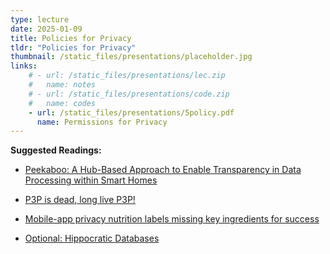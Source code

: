 ```yaml
---
type: lecture
date: 2025-01-09
title: Policies for Privacy
tldr: "Policies for Privacy"
thumbnail: /static_files/presentations/placeholder.jpg
links: 
    # - url: /static_files/presentations/lec.zip
    #   name: notes
    # - url: /static_files/presentations/code.zip
    #   name: codes
    - url: /static_files/presentations/5policy.pdf
      name: Permissions for Privacy
---
```

**Suggested Readings:**

- [Peekaboo: A Hub-Based Approach to Enable Transparency in Data Processing within Smart Homes](https://www.haojianj.in/resource/pdf/peekaboo-oakland22.pdf)

- [P3P is dead, long live P3P!](https://lorrie.cranor.org/blog/2012/12/03/p3p-is-dead-long-live-p3p/)

- [Mobile-app privacy nutrition labels missing key ingredients for success](https://dl.acm.org/doi/pdf/10.1145/3563967)

- [Optional: Hippocratic Databases](https://www.vldb.org/conf/2002/S05P02.pdf) 

